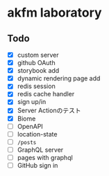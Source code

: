 # akfm laboratory

## Todo

- [x] custom server
- [x] github OAuth
- [x] storybook add
- [x] dynamic rendering page add
- [x] redis session
- [x] redis cache handler
- [x] sign up/in
- [x] Server Actionのテスト
- [x] Biome
- [ ] OpenAPI
- [ ] location-state
- [ ] `/posts`
- [ ] GraphQL server
- [ ] pages with graphql
- [ ] GitHub sign in

